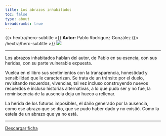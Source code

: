 ```yaml
---
title: Los abrazos inhabitados
toc: false
type: about
breadcrumbs: true
---
```

{{< hextra/hero-subtitle >}}
**Autor:** Pablo Rodríguez González
{{< /hextra/hero-subtitle >}}
![](losabrazosbanner.avif)

---
Los abrazos inhabitados hablan del autor, de Pablo en su esencia, con sus heridas, con su parte vulnerable expuesta.

Vuelca en el libro sus sentimientos con la transparencia, honestidad y sensibilidad que le caracterizan. Se trata de un tránsito por el duelo, revisitando recuerdos, vivencias, tal vez incluso construyendo nuevos recuerdos e incluso historias alternativas, a lo que pudo ser y no fue, la reminiscencia de la ausencia deja un hueco a rellenar.

La herida de los futuros imposibles, el daño generado por la ausencia, como ese abrazo que se dio, que se pudo haber dado y no existió. Como la estela de un abrazo que ya no está.

---
[Descargar ficha](#)